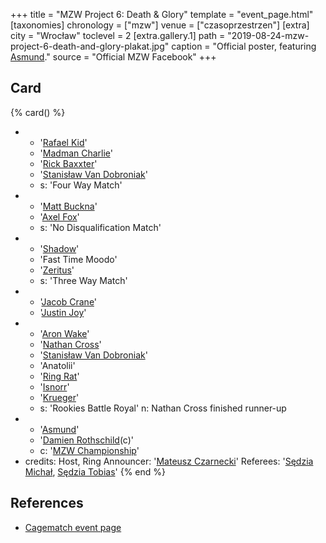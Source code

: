 +++
title = "MZW Project 6: Death & Glory"
template = "event_page.html"
[taxonomies]
chronology = ["mzw"]
venue = ["czasoprzestrzen"]
[extra]
city = "Wrocław"
toclevel = 2
[extra.gallery.1]
path = "2019-08-24-mzw-project-6-death-and-glory-plakat.jpg"
caption = "Official poster, featuring [Asmund](@/w/asmund.md)."
source = "Official MZW Facebook"
+++

## Card

{% card() %}
- - '[Rafael Kid](@/w/rafael-kid.md)'
  - '[Madman Charlie](@/w/madman-charlie.md)'
  - '[Rick Baxxter](@/w/rick-baxxter.md)'
  - '[Stanisław Van Dobroniak](@/w/stanislaw-van-dobroniak.md)'
  - s: 'Four Way Match'
- - '[Matt Buckna](@/w/matt-buckna.md)'
  - '[Axel Fox](@/w/axel-fox.md)'
  - s: 'No Disqualification Match'
- - '[Shadow](@/w/shadow.md)'
  - 'Fast Time Moodo'
  - '[Zeritus](@/w/zeritus.md)'
  - s: 'Three Way Match'
- - '[Jacob Crane](@/w/jacob-crane.md)'
  - '[Justin Joy](@/w/justin-joy.md)'
- - '[Aron Wake](@/w/aron-wake.md)'
  - '[Nathan Cross](@/w/gabriel-queen.md)'
  - '[Stanisław Van Dobroniak](@/w/stanislaw-van-dobroniak.md)'
  - 'Anatolii'
  - '[Ring Rat](@/w/sedzia-seweryn.md)'
  - '[Isnorr](@/w/isnorr.md)'
  - '[Krueger](@/w/olgierd.md)'
  - s: 'Rookies Battle Royal'
    n: Nathan Cross finished runner-up
- - '[Asmund](@/w/asmund.md)'
  - '[Damien Rothschild](@/w/damien-rothschild.md)(c)'
  - c: '[MZW Championship](@/c/mzw-championship.md)'
- credits:
    Host, Ring Announcer: '[Mateusz Czarnecki](@/w/mateusz-czarnecki.md)'
    Referees: '[Sędzia Michał](@/w/sedzia-michal.md), [Sędzia Tobias](@/w/sedzia-tobias.md)'
{% end %}

## References

* [Cagematch event page](https://www.cagematch.net/?id=1&nr=238539)
